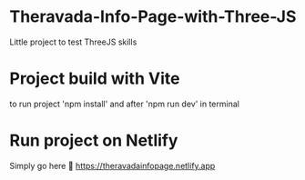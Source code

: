 # Theravada-Info-Page-with-Three-JS
Little project to test ThreeJS skills

# Project build with Vite
to run project 'npm install' and after 'npm run dev' in terminal

# Run project on Netlify 
Simply go here :taxi:
https://theravadainfopage.netlify.app
